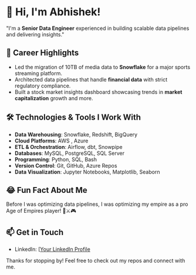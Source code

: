 # 👋 Hi, I'm Abhishek!

"I'm a **Senior Data Engineer** experienced in building scalable data pipelines and delivering insights."


## 🎯 Career Highlights
- Led the migration of 10TB of media data to **Snowflake** for a major sports streaming platform.
- Architected data pipelines that handle **financial data** with strict regulatory compliance.
- Built a stock market insights dashboard showcasing trends in **market capitalization** growth and more.
  
## 🛠️ Technologies & Tools I Work With

- **Data Warehousing**: Snowflake, Redshift, BigQuery
- **Cloud Platforms**: AWS , Azure
- **ETL & Orchestration**: Airflow, dbt, Snowpipe
- **Databases**: MySQL, PostgreSQL, SQL Server
- **Programming**: Python, SQL, Bash
- **Version Control**: Git, GitHub, Azure Repos
- **Data Visualization**: Jupyter Notebooks, Matplotlib, Seaborn

## 😂 Fun Fact About Me
Before I was optimizing data pipelines, I was optimizing my empire as a pro Age of Empires player! 🏰⚔️🎮

## 📫 Get in Touch
- LinkedIn: [[Your LinkedIn Profile]([https://linkedin.com/in/your-profile](https://www.linkedin.com/in/abhishek-verma-83b861135)])

Thanks for stopping by! Feel free to check out my repos and connect with me.
